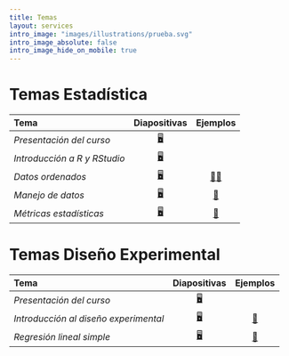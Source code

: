 ```yaml
---
title: Temas
layout: services
intro_image: "images/illustrations/prueba.svg"
intro_image_absolute: false
intro_image_hide_on_mobile: true
---
```


# Temas Estadística

| Tema | Diapositivas | Ejemplos |
| :--- | :----------: | :------: |
| *Presentación del curso* | [🖥️](/temas/Statistics-202402/00-Curso/00-Curso.html) | |
| *Introducción a R y RStudio* | [🖥️](/temas/Statistics-202402/01-R-RStudio/01-r-rstudio.html) |  |
| *Datos ordenados* | [🖥️](/temas/Statistics-202402/02-datos-ordenados/03-datos-ordenados.html) | [📖](https://edimer.quarto.pub/importar-datos-r/)[📕](https://edimer.quarto.pub/datos-ordenados-b64b/) |
| *Manejo de datos* | [🖥️](/temas/Statistics-202402/03-manejo-de-datos/03-manejo-de-datos.html) | [📖](https://edimer.quarto.pub/ejemplo-manejo-datos/) |
| *Métricas estadísticas* | [🖥️](/temas/Statistics-202402/04-metricas-estadisticas/04-metricas-estadisticas.html) | [📖]() |

# Temas Diseño Experimental

| Tema | Diapositivas | Ejemplos |
| :--- | :----------: | :------: |
| *Presentación del curso* | [🖥️](/temas/DisExperimental-202402/01-presentacion-curso.html) | |
| *Introducción al diseño experimental* | [🖥️](/temas/DisExperimental-202402/02-introduccion.html) | [📖](https://edimer.quarto.pub/regresion-lineal-simple/) |
| *Regresión lineal simple* | [🖥️](/temas/DisExperimental-202402/03-regresion-lineal-simple.html) | [📖](https://edimer.quarto.pub/reglineal-transformaciones/) |
  

  
    
    